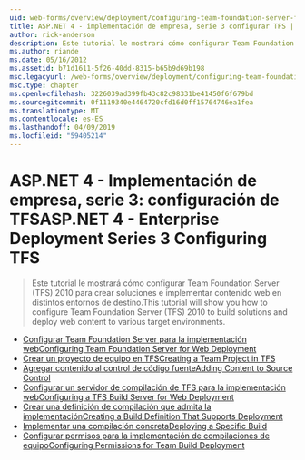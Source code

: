 ```yaml
---
uid: web-forms/overview/deployment/configuring-team-foundation-server-for-web-deployment/index
title: ASP.NET 4 - implementación de empresa, serie 3 configurar TFS | Microsoft Docs
author: rick-anderson
description: Este tutorial le mostrará cómo configurar Team Foundation Server (TFS) 2010 para crear soluciones e implementar contenido web en distintos entornos de destino.
ms.author: riande
ms.date: 05/16/2012
ms.assetid: b71d1611-5f26-40dd-8315-b65b9d69b198
msc.legacyurl: /web-forms/overview/deployment/configuring-team-foundation-server-for-web-deployment
msc.type: chapter
ms.openlocfilehash: 3226039ad399fb43c82c98331be41450f6f679bd
ms.sourcegitcommit: 0f1119340e4464720cfd16d0ff15764746ea1fea
ms.translationtype: MT
ms.contentlocale: es-ES
ms.lasthandoff: 04/09/2019
ms.locfileid: "59405214"
---
```

# <a name="aspnet-4---enterprise-deployment-series-3-configuring-tfs"></a><span data-ttu-id="efc6a-103">ASP.NET 4 - Implementación de empresa, serie 3: configuración de TFS</span><span class="sxs-lookup"><span data-stu-id="efc6a-103">ASP.NET 4 - Enterprise Deployment Series 3 Configuring TFS</span></span>

> <span data-ttu-id="efc6a-104">Este tutorial le mostrará cómo configurar Team Foundation Server (TFS) 2010 para crear soluciones e implementar contenido web en distintos entornos de destino.</span><span class="sxs-lookup"><span data-stu-id="efc6a-104">This tutorial will show you how to configure Team Foundation Server (TFS) 2010 to build solutions and deploy web content to various target environments.</span></span>


- [<span data-ttu-id="efc6a-105">Configurar Team Foundation Server para la implementación web</span><span class="sxs-lookup"><span data-stu-id="efc6a-105">Configuring Team Foundation Server for Web Deployment</span></span>](configuring-team-foundation-server-for-web-deployment.md)
- [<span data-ttu-id="efc6a-106">Crear un proyecto de equipo en TFS</span><span class="sxs-lookup"><span data-stu-id="efc6a-106">Creating a Team Project in TFS</span></span>](creating-a-team-project-in-tfs.md)
- [<span data-ttu-id="efc6a-107">Agregar contenido al control de código fuente</span><span class="sxs-lookup"><span data-stu-id="efc6a-107">Adding Content to Source Control</span></span>](adding-content-to-source-control.md)
- [<span data-ttu-id="efc6a-108">Configurar un servidor de compilación de TFS para la implementación web</span><span class="sxs-lookup"><span data-stu-id="efc6a-108">Configuring a TFS Build Server for Web Deployment</span></span>](configuring-a-tfs-build-server-for-web-deployment.md)
- [<span data-ttu-id="efc6a-109">Crear una definición de compilación que admita la implementación</span><span class="sxs-lookup"><span data-stu-id="efc6a-109">Creating a Build Definition That Supports Deployment</span></span>](creating-a-build-definition-that-supports-deployment.md)
- [<span data-ttu-id="efc6a-110">Implementar una compilación concreta</span><span class="sxs-lookup"><span data-stu-id="efc6a-110">Deploying a Specific Build</span></span>](deploying-a-specific-build.md)
- [<span data-ttu-id="efc6a-111">Configurar permisos para la implementación de compilaciones de equipo</span><span class="sxs-lookup"><span data-stu-id="efc6a-111">Configuring Permissions for Team Build Deployment</span></span>](configuring-permissions-for-team-build-deployment.md)
